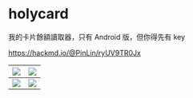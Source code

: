 # holycard

我的卡片餘額讀取器，只有 Android 版，但你得先有 key

https://hackmd.io/@PinLin/ryUV9TR0Jx

| ![](https://imgur.com/Quioo7P.png) | ![](https://imgur.com/fAE208A.png) |
| :--------------------------------: | :--------------------------------: |
| ![](https://imgur.com/dvg7enl.png) | ![](https://imgur.com/yDQ0hxn.png) |
